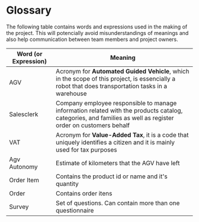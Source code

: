 # Glossary #
The following table contains words and expressions used in the making of the project. This will potencially avoid misunderstandings of meanings and also help communication between team members and project owners.

| Word (or Expression) | Meaning |
| --- | --- |
| AGV | Acronym for **Automated Guided Vehicle**, which in the scope of this project, is essencially a robot that does transportation tasks in a warehouse |
| Salesclerk | Company employee responsible to manage information related with the products catalog, categories, and families as well as register order on customers behalf |
| VAT | Acronym for **Value-Added Tax**, it is a code that uniquely identifies a citizen and it is mainly used for tax purposes |
| Agv Autonomy | Estimate of kilometers that the AGV have left
| Order Item | Contains the product id or name and it's quantity
| Order | Contains order itens
| Survey | Set of questions. Can contain more than one questionnaire
